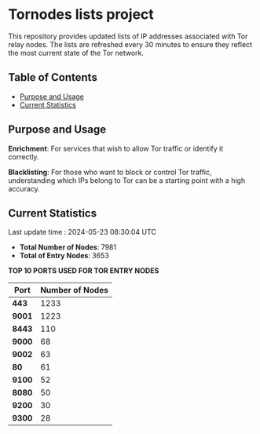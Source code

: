# Tornodes lists project

This repository provides updated lists of IP addresses associated with Tor relay nodes. The lists are refreshed every 30 minutes to ensure they reflect the most current state of the Tor network.

## Table of Contents

- [Purpose and Usage](#purpose-and-usage)
- [Current Statistics](#current-statistics)


## Purpose and Usage

**Enrichment**: For services that wish to allow Tor traffic or identify it correctly.

**Blacklisting**: For those who want to block or control Tor traffic, understanding which IPs belong to Tor can be a starting point with a high accuracy.

## Current Statistics

Last update time : 2024-05-23 08:30:04 UTC

- **Total Number of Nodes**: 7981
- **Total of Entry Nodes**: 3653

**TOP 10 PORTS USED FOR TOR ENTRY NODES**

| **Port** | **Number of Nodes** |
|------|-----------------|
| **443**   | 1233  |
| **9001**   | 1223  |
| **8443**   | 110  |
| **9000**   | 68  |
| **9002**   | 63  |
| **80**   | 61  |
| **9100**   | 52  |
| **8080**   | 50  |
| **9200**   | 30  |
| **9300**   | 28  |

